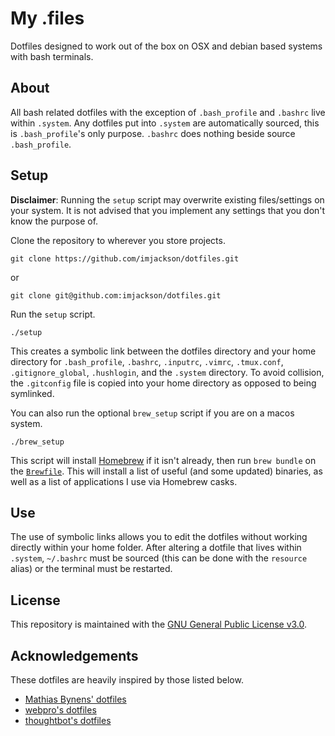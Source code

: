# My .files

Dotfiles designed to work out of the box on OSX and debian based systems with
bash terminals.

## About

All bash related dotfiles with the exception of `.bash_profile` and `.bashrc`
live within `.system`. Any dotfiles put into `.system` are automatically
sourced, this is `.bash_profile`'s only purpose. `.bashrc` does nothing beside
source `.bash_profile`.

## Setup

**Disclaimer**: Running the `setup` script may overwrite existing files/settings
on your system. It is not advised that you implement any settings that you don't
know the purpose of.

Clone the repository to wherever you store projects.

```
git clone https://github.com/imjackson/dotfiles.git
```

or

```
git clone git@github.com:imjackson/dotfiles.git
```

Run the `setup` script.

```
./setup
```

This creates a symbolic link between the dotfiles directory and your home
directory for `.bash_profile`, `.bashrc`, `.inputrc`, `.vimrc`, `.tmux.conf`,
`.gitignore_global`, `.hushlogin`, and the `.system` directory. To avoid
collision, the `.gitconfig` file is copied into your home directory as opposed
to being symlinked.

You can also run the optional `brew_setup` script if you are on a macos system.

```
./brew_setup
```

This script will install [Homebrew](https://brew.sh) if it isn't already, then
run `brew bundle` on the [`Brewfile`](./Brewfile). This will install a list of
useful (and some updated) binaries, as well as a list of applications I use via
Homebrew casks.

## Use

The use of symbolic links allows you to edit the dotfiles without working
directly within your home folder. After altering a dotfile that lives within
`.system`, `~/.bashrc` must be sourced (this can be done with the `resource`
alias) or the terminal must be restarted.

## License

This repository is maintained with the
[GNU General Public License v3.0](https://github.com/imjackson/dotfiles/blob/master/LICENSE).

## Acknowledgements

These dotfiles are heavily inspired by those listed below.

- [Mathias Bynens' dotfiles](https://github.com/mathiasbynens/dotfiles)
- [webpro's dotfiles](https://github.com/webpro/dotfiles)
- [thoughtbot's dotfiles](https://github.com/thoughtbot/dotfiles)
